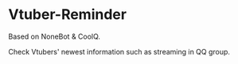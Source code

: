 # Vtuber-Reminder
Based on NoneBot & CoolQ.

Check Vtubers' newest information such as streaming in QQ group.
